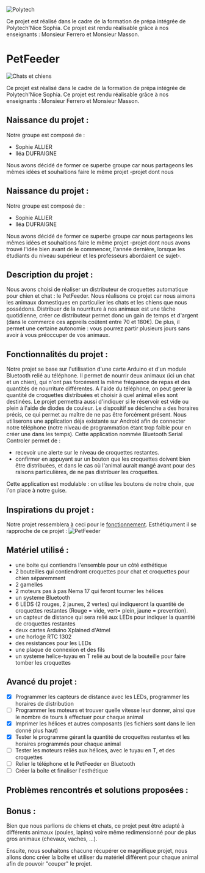 
![Polytech](http://www.polytechnice.fr/jahia/jsp/jahia/templates/inc/img/polytech_nice-sophia.png)

Ce projet est réalisé dans le cadre de la formation de prépa intégrée de 
Polytech'Nice
Sophia.
Ce projet est rendu réalisable grâce à nos enseignants : Monsieur Ferrero et Monsieur Masson.

# PetFeeder
![Chats et chiens](http://www.psy-qu-aux-pattes.fr/Files/Image/Template/logo-chien-et-chat_petit.gif)

Ce projet est réalisé dans le cadre de la formation de prépa intégrée de 
Polytech'Nice
Sophia.
Ce projet est rendu réalisable grâce à nos enseignants : Monsieur Ferrero et Monsieur Masson.

## Naissance du projet :
Notre groupe est composé de : 
* Sophie ALLIER
* Iléa DUFRAIGNE

Nous avons décidé de former ce superbe groupe car nous partageons les mêmes idées et souhaitions faire le même projet -projet dont nous 

## Naissance du projet :
Notre groupe est composé de : 
* Sophie ALLIER
* Iléa DUFRAIGNE

Nous avons décidé de former ce superbe groupe car nous partageons les mêmes idées et souhaitions faire le même projet -projet dont nous avons trouvé l'idée bien avant de le commencer, l'année dernière, lorsque les étudiants du niveau supérieur et les professeurs abordaient ce sujet-.

## Description du projet :
Nous avons choisi de réaliser un distributeur de croquettes automatique pour chien et chat : le PetFeeder.
Nous réalisons ce projet car nous aimons les animaux domestiques en particulier les chats et les chiens que nous possédons. 
Distribuer de la nourriture à nos animaux est une tâche quotidienne, créer ce distributeur permet donc un gain de temps et d'argent (dans le commerce ces appreils coûtent entre 70 et 180€). De plus, il permet une certaine autonomie : vous pourrez partir plusieurs jours sans avoir à vous préoccuper de vos animaux.

## Fonctionnalités du projet :
Notre projet se base sur l'utilisation d'une carte Arduino et d'un module Bluetooth relié au téléphone. Il permet de nourrir deux animaux (ici un chat et un chien), qui n'ont pas forcément la même fréquence de repas et des quantités de nourriture différentes.
A l'aide du téléphone, on peut gerer la quantité de croquettes distribuées et choisir à quel animal elles sont destinées. Le projet permettra aussi d'indiquer si le réservoir est vide ou plein à l'aide de diodes de couleur. Le dispositif se déclenche a des horaires précis, ce qui permet au maître de ne pas être forcément présent. Nous utiliserons une application déja existante sur Android afin de connecter notre téléphone (notre niveau de programmation étant trop faible pour en créer une dans les temps). 
Cette application nommée Bluetooth Serial Controler permet de :     
  * recevoir une alerte sur le niveau de croquettes restantes.
  * confirmer en appuyant sur un bouton que les croquettes doivent bien être distribuées, et dans le cas où l'animal aurait mangé avant pour des raisons particulières, de ne pas distribuer les croquettes.
  
Cette application est modulable : on utilise les boutons de notre choix, que l'on place à notre guise.

##  Inspirations du projet :
Notre projet ressemblera à ceci pour le [fonctionnement](http://www.instructables.com/id/Automatic-Arduino-Powered-Pet-Feeder/). Esthétiqument il se rapproche de ce projet : ![PetFeeder](https://www.firediy.fr/images/articles/catfeeder/final.jpg)

## Matériel utilisé : 
- une boite qui contiendra l'ensemble pour un côté esthétique
- 2 bouteilles qui contiendront croquettes pour chat et croquettes pour chien séparemment
- 2 gamelles
- 2 moteurs pas à pas Nema 17 qui feront tourner les hélices
- un systeme Bluetooth 
- 6 LEDS (2 rouges, 2 jaunes, 2 vertes) qui indiqueront la quantité de croquettes restantes (Rouge = vide, vert= plein, jaune = prevention).
- un capteur de distance qui sera relié aux LEDs pour indiquer la quantité de croquettes restantes
- deux cartes Arduino Xplained d'Atmel
- une horloge RTC 1302
- des resistances pour les LEDs
- une plaque de connexion et des fils
- un systeme helice-tuyau en T relié au bout de la bouteille pour faire tomber les croquettes

## Avancé du projet :
- [X] Programmer les capteurs de distance avec les LEDs, programmer les horaires de distribution
- [ ] Programmer les moteurs et trouver quelle vitesse leur donner, ainsi que le nombre de tours à effectuer pour chaque animal
- [X] Imprimer les hélices et autres composants (les fichiers sont dans le lien donné plus haut)
- [X] Tester le programme gérant la quantité de croquettes restantes et les horaires programmés pour chaque animal
- [ ] Tester les moteurs reliés aux hélices, avec le tuyau en T, et des croquettes
- [ ] Relier le téléphone et le PetFeeder en Bluetooth
- [ ] Créer la boîte et finaliser l'esthétique

## Problèmes rencontrés et solutions proposées :


## Bonus :
Bien que nous parlions de chiens et chats, ce projet peut être adapté à différents animaux (poules, lapins) voire même redimensionné pour de plus gros animaux (chevaux, vaches, ...).

Ensuite, nous souhaitons chacune récupérer ce magnifique projet, nous allons donc créer la boîte et utiliser du matériel différent pour chaque animal afin de pouvoir "couper" le projet.
